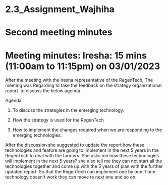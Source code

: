 # 2.3_Assignment_Wajhiha
# Second meeting minutes

# Meeting minutes: Iresha: 15 mins (11:00am to 11:15pm) on 03/01/2023

After the meeting with the Iresha  representative of the RegenTech, The meeting was Regarding to take the feedback on the strategy organizational  report. to discuss the below agenda.

Agenda:

1. To discuss the strategies in the emerging technology.

2. How the strategy is used for the RegenTech

3. How to implement the changes required when we are responding to the emerging technologies.

After the discussion she suggested to update the report  how these technologies and feature are going to implement in the next 5 years  in the RegenTech to deal with the farmers. She asks me how these technologies will implement in the next 5 years? she also tell me they  can not start all the technologies together and come up with the 5 years of plan with the further updated report. So that the RegenTech can implement one by one if one technology  doesn't work they can move to next one and so on.